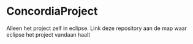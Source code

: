 ConcordiaProject
================

Alleen het project zelf in eclipse. Link deze repository aan de map waar eclipse het project vandaan haalt

